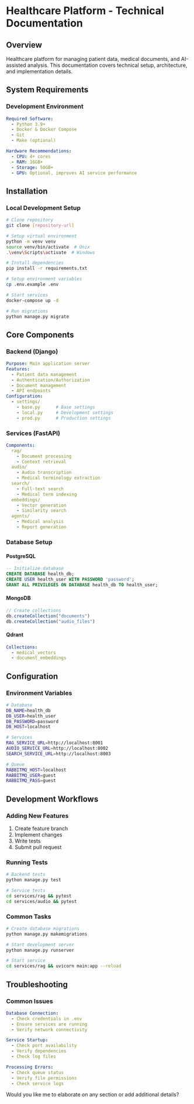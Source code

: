 # Healthcare Platform - Technical Documentation

## Overview
Healthcare platform for managing patient data, medical documents, and AI-assisted analysis. This documentation covers technical setup, architecture, and implementation details.

## System Requirements

### Development Environment
```yaml
Required Software:
  - Python 3.9+
  - Docker & Docker Compose
  - Git
  - Make (optional)

Hardware Recommendations:
  - CPU: 4+ cores
  - RAM: 16GB+
  - Storage: 50GB+
  - GPU: Optional, improves AI service performance
```

## Installation

### Local Development Setup
```bash
# Clone repository
git clone [repository-url]

# Setup virtual environment
python -m venv venv
source venv/bin/activate  # Unix
.\venv\Scripts\activate  # Windows

# Install dependencies
pip install -r requirements.txt

# Setup environment variables
cp .env.example .env

# Start services
docker-compose up -d

# Run migrations
python manage.py migrate
```

## Core Components

### Backend (Django)
```yaml
Purpose: Main application server
Features:
  - Patient data management
  - Authentication/Authorization
  - Document management
  - API endpoints
Configuration:
  - settings/
    - base.py      # Base settings
    - local.py     # Development settings
    - prod.py      # Production settings
```

### Services (FastAPI)
```yaml
Components:
  rag/
    - Document processing
    - Context retrieval
  audio/
    - Audio transcription
    - Medical terminology extraction
  search/
    - Full-text search
    - Medical term indexing
  embeddings/
    - Vector generation
    - Similarity search
  agents/
    - Medical analysis
    - Report generation
```

### Database Setup

#### PostgreSQL
```sql
-- Initialize database
CREATE DATABASE health_db;
CREATE USER health_user WITH PASSWORD 'password';
GRANT ALL PRIVILEGES ON DATABASE health_db TO health_user;
```

#### MongoDB
```javascript
// Create collections
db.createCollection("documents")
db.createCollection("audio_files")
```

#### Qdrant
```yaml
Collections:
  - medical_vectors
  - document_embeddings
```

## Configuration

### Environment Variables
```bash
# Database
DB_NAME=health_db
DB_USER=health_user
DB_PASSWORD=password
DB_HOST=localhost

# Services
RAG_SERVICE_URL=http://localhost:8001
AUDIO_SERVICE_URL=http://localhost:8002
SEARCH_SERVICE_URL=http://localhost:8003

# Queue
RABBITMQ_HOST=localhost
RABBITMQ_USER=guest
RABBITMQ_PASS=guest
```

## Development Workflows

### Adding New Features
1. Create feature branch
2. Implement changes
3. Write tests
4. Submit pull request

### Running Tests
```bash
# Backend tests
python manage.py test

# Service tests
cd services/rag && pytest
cd services/audio && pytest
```

### Common Tasks
```bash
# Create database migrations
python manage.py makemigrations

# Start development server
python manage.py runserver

# Start service
cd services/rag && uvicorn main:app --reload
```

## Troubleshooting

### Common Issues
```yaml
Database Connection:
  - Check credentials in .env
  - Ensure services are running
  - Verify network connectivity

Service Startup:
  - Check port availability
  - Verify dependencies
  - Check log files

Processing Errors:
  - Check queue status
  - Verify file permissions
  - Check service logs
```

Would you like me to elaborate on any section or add additional details?